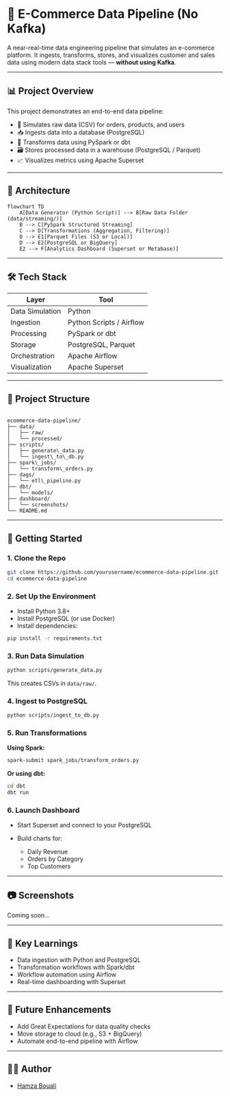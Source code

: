 
# 🛒 E-Commerce Data Pipeline (No Kafka)

A near-real-time data engineering pipeline that simulates an e-commerce platform. It ingests, transforms, stores, and visualizes customer and sales data using modern data stack tools — **without using Kafka**.

---

## 📊 Project Overview

This project demonstrates an end-to-end data pipeline:

- 🔄 Simulates raw data (CSV) for orders, products, and users
- 📥 Ingests data into a database (PostgreSQL)
- 🔧 Transforms data using PySpark or dbt
- 🗃 Stores processed data in a warehouse (PostgreSQL / Parquet)
- 📈 Visualizes metrics using Apache Superset

---

## 🧱 Architecture
```mermaid
flowchart TD
    A[Data Generator (Python Script)] --> B[Raw Data Folder (data/streaming/)]
    B --> C[PySpark Structured Streaming]
    C --> D[Transformations (Aggregation, Filtering)]
    D --> E1[Parquet Files (S3 or Local)]
    D --> E2[PostgreSQL or BigQuery]
    E2 --> F[Analytics Dashboard (Superset or Metabase)]
```

---

## 🛠️ Tech Stack

| Layer            | Tool                  |
|------------------|------------------------|
| Data Simulation   | Python                |
| Ingestion         | Python Scripts / Airflow |
| Processing        | PySpark or dbt        |
| Storage           | PostgreSQL, Parquet   |
| Orchestration     | Apache Airflow        |
| Visualization     | Apache Superset       |

---

## 📁 Project Structure

```

ecommerce-data-pipeline/
├── data/
│   ├── raw/
│   └── processed/
├── scripts/
│   ├── generate\_data.py
│   └── ingest\_to\_db.py
├── spark\_jobs/
│   └── transform\_orders.py
├── dags/
│   └── etl\_pipeline.py
├── dbt/
│   └── models/
├── dashboard/
│   └── screenshots/
└── README.md

````

---

## 🚀 Getting Started

### 1. Clone the Repo

```bash
git clone https://github.com/yourusername/ecommerce-data-pipeline.git
cd ecommerce-data-pipeline
````

### 2. Set Up the Environment

* Install Python 3.8+
* Install PostgreSQL (or use Docker)
* Install dependencies:

```bash
pip install -r requirements.txt
```

### 3. Run Data Simulation

```bash
python scripts/generate_data.py
```

This creates CSVs in `data/raw/`.

### 4. Ingest to PostgreSQL

```bash
python scripts/ingest_to_db.py
```

### 5. Run Transformations

**Using Spark:**

```bash
spark-submit spark_jobs/transform_orders.py
```

**Or using dbt:**

```bash
cd dbt
dbt run
```

### 6. Launch Dashboard

* Start Superset and connect to your PostgreSQL
* Build charts for:

  * Daily Revenue
  * Orders by Category
  * Top Customers

---

## 📷 Screenshots

Coming soon...

---

## 📌 Key Learnings

* Data ingestion with Python and PostgreSQL
* Transformation workflows with Spark/dbt
* Workflow automation using Airflow
* Real-time dashboarding with Superset

---

## 🧠 Future Enhancements

* Add Great Expectations for data quality checks
* Move storage to cloud (e.g., S3 + BigQuery)
* Automate end-to-end pipeline with Airflow

---

## 👨‍💻 Author

* [Hamza Bouali]([https://github.com/yourusername](https://github.com/Hamza-Bouali))
